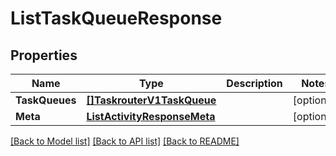 # ListTaskQueueResponse

## Properties

Name | Type | Description | Notes
------------ | ------------- | ------------- | -------------
**TaskQueues** | [**[]TaskrouterV1TaskQueue**](TaskrouterV1TaskQueue.md) |  |[optional] 
**Meta** | [**ListActivityResponseMeta**](ListActivityResponseMeta.md) |  |[optional] 

[[Back to Model list]](../README.md#documentation-for-models) [[Back to API list]](../README.md#documentation-for-api-endpoints) [[Back to README]](../README.md)


